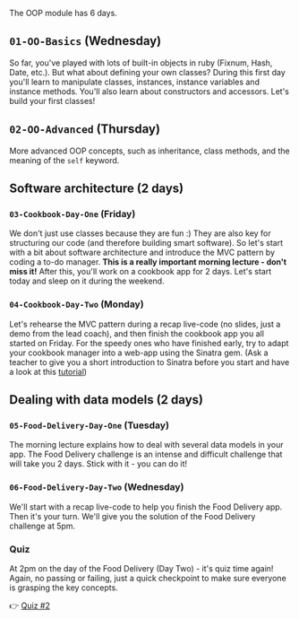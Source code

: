 The OOP module has 6 days.

## `01-OO-Basics` (Wednesday)

So far, you've played with lots of built-in objects in ruby (Fixnum, Hash, Date, etc.). But what about defining your own classes? During this first day you'll learn to manipulate classes, instances, instance variables and instance methods. You'll also learn about constructors and accessors. Let's build your first classes!

## `02-OO-Advanced` (Thursday)

More advanced OOP concepts, such as inheritance, class methods, and the meaning of the `self` keyword.

## Software architecture (2 days)

### `03-Cookbook-Day-One` (Friday)

We don't just use classes because they are fun :)
They are also key for structuring our code (and therefore building smart software). So let's start with a bit about software architecture and introduce the MVC pattern by coding a to-do manager. **This is a really important morning lecture - don't miss it!** After this, you'll work on a cookbook app for 2 days. Let's start today and sleep on it during the weekend.

### `04-Cookbook-Day-Two` (Monday)

Let's rehearse the MVC pattern during a recap live-code (no slides, just a demo from the lead coach), and then finish the cookbook app you all started on Friday. For the speedy ones who have finished early, try to adapt your cookbook manager into a web-app using the Sinatra gem. (Ask a teacher to give you a short introduction to Sinatra before you start and have a look at this [tutorial](https://github.com/lewagon/sinatra-101))

## Dealing with data models (2 days)

### `05-Food-Delivery-Day-One` (Tuesday)

The morning lecture explains how to deal with several data models in your app. The Food Delivery challenge is an intense and difficult challenge that will take you 2 days. Stick with it - you can do it!

### `06-Food-Delivery-Day-Two` (Wednesday)

We'll start with a recap live-code to help you finish the Food Delivery app. Then it's your turn.
We'll give you the solution of the Food Delivery challenge at 5pm.

### Quiz

At 2pm on the day of the Food Delivery (Day Two) - it's quiz time again! Again, no passing or failing, just a quick checkpoint to make sure everyone is grasping the key concepts.

👉 [Quiz #2](https://github.com/lewagon/quizzes/raw/master/pdf/quizz-2.en.pdf)
